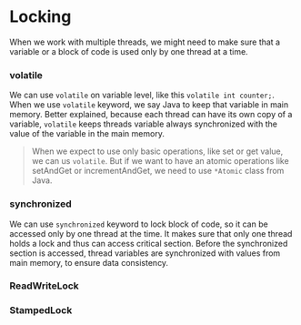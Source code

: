 # Locking

When we work with multiple threads, we might need to make sure that a variable or a block of code is used only by one thread at a time.

### volatile

We can use `volatile` on variable level, like this `volatile int counter;`. When we use `volatile` keyword, we say Java to keep that variable in main memory. Better explained, because each thread can have its own copy of a variable, `volatile` keeps threads variable always synchronized with the value of the variable in the main memory.

> When we expect to use only basic operations, like set or get value, we can us `volatile`. But if we want to have an atomic operations like setAndGet or incrementAndGet, we need to use `*Atomic` class from Java.

### synchronized

We can use `synchronized` keyword to lock block of code, so it can be accessed only by one thread at the time. It makes sure that only one thread holds a lock and thus can access critical section. Before the synchronized section is accessed, thread variables are synchronized with values from main memory, to ensure data consistency.

### ReadWriteLock

### StampedLock



